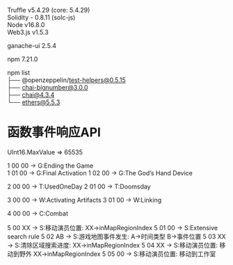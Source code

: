
Truffle v5.4.29 (core: 5.4.29)  
Solidity - 0.8.11 (solc-js)  
Node v16.8.0  
Web3.js v1.5.3  
  
ganache-ui 2.5.4  
  
npm 7.21.0  
  
npm list  
├── @openzeppelin/test-helpers@0.5.15  
├── chai-bignumber@3.0.0  
├── chai@4.3.4  
└── ethers@5.5.3  


# 函数事件响应API

UInt16.MaxValue => 65535

1 00 00 -> G:Ending the Game  
1 01 00 -> G:Final Activation
1 02 00 -> G:The God’s Hand Device

2 00 00 -> T:UsedOneDay
2 01 00 -> T:Doomsday

3 00 00 -> W:Activating Artifacts
3 01 00 -> W:Linking

4 00 00 -> C:Combat

5 00 XX -> S:移动演员位置: XX->inMapRegionIndex
5 01 00 -> S:Extensive search rule
5 02 AB -> S:游戏地图事件发生: A->时间类型 B->事件位置
5 03 XX -> S:清除区域搜索进度: XX->inMapRegionIndex
5 04 XX -> S:移动演员位置: 移动到野外 XX->inMapRegionIndex
5 05 00 -> S:移动演员位置: 移动到工作室
